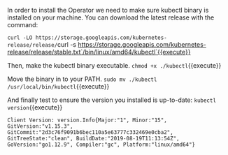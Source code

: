 
In order to install the Operator we need to make sure kubectl binary is installed on your machine. You can download the latest release with the command:

`curl -LO https://storage.googleapis.com/kubernetes-release/release/`curl -s https://storage.googleapis.com/kubernetes-release/release/stable.txt`/bin/linux/amd64/kubectl`{{execute}}

Then, make the kubectl binary executable.
`chmod +x ./kubectl`{{execute}}

Move the binary in to your PATH.
`sudo mv ./kubectl /usr/local/bin/kubectl`{{execute}}

And finally test to ensure the version you installed is up-to-date:
`kubectl version`{{execute}}

```
Client Version: version.Info{Major:"1", Minor:"15", GitVersion:"v1.15.3", GitCommit:"2d3c76f9091b6bec110a5e63777c332469e0cba2", GitTreeState:"clean", BuildDate:"2019-08-19T11:13:54Z", GoVersion:"go1.12.9", Compiler:"gc", Platform:"linux/amd64"}
```

